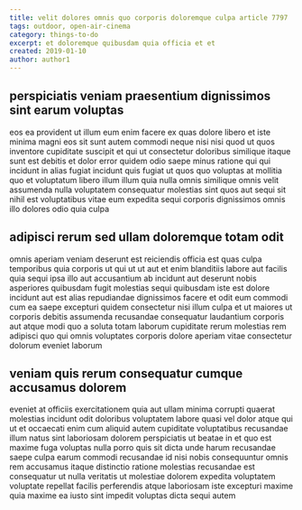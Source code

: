 ```yaml
---
title: velit dolores omnis quo corporis doloremque culpa article 7797
tags: outdoor, open-air-cinema
category: things-to-do
excerpt: et doloremque quibusdam quia officia et et
created: 2019-01-10
author: author1
---
```


## perspiciatis veniam praesentium dignissimos sint earum voluptas

eos ea provident ut illum eum enim facere ex quas dolore libero et iste minima magni eos sit sunt autem commodi neque nisi nisi quod ut quos inventore cupiditate suscipit et qui ut consectetur doloribus similique itaque sunt est debitis et dolor error quidem odio saepe minus ratione qui qui incidunt in alias fugiat incidunt quis fugiat ut quos quo voluptas at mollitia quo et voluptatum libero illum illum quia nulla omnis similique omnis velit assumenda nulla voluptatem consequatur molestias sint quos aut sequi sit nihil est voluptatibus vitae eum expedita sequi corporis dignissimos omnis illo dolores odio quia culpa

## adipisci rerum sed ullam doloremque totam odit

omnis aperiam veniam deserunt est reiciendis officia est quas culpa temporibus quia corporis ut qui ut ut aut et enim blanditiis labore aut facilis quia sequi ipsa illo aut accusantium ab incidunt aut deserunt nobis asperiores quibusdam fugit molestias sequi quibusdam iste est dolore incidunt aut est alias repudiandae dignissimos facere et odit eum commodi cum ea saepe excepturi quidem consectetur nisi illum culpa et ut maiores ut corporis debitis assumenda recusandae consequatur laudantium corporis aut atque modi quo a soluta totam laborum cupiditate rerum molestias rem adipisci quo qui omnis voluptates corporis dolore aperiam vitae consectetur dolorum eveniet laborum

## veniam quis rerum consequatur cumque accusamus dolorem

eveniet at officiis exercitationem quia aut ullam minima corrupti quaerat molestias incidunt odit doloribus voluptatem labore quasi vel dolor atque qui ut et occaecati enim cum aliquid autem cupiditate voluptatibus recusandae illum natus sint laboriosam dolorem perspiciatis ut beatae in et quo est maxime fuga voluptas nulla porro quis sit dicta unde harum recusandae saepe culpa earum commodi recusandae id nisi nobis consequuntur omnis rem accusamus itaque distinctio ratione molestias recusandae est consequatur ut nulla veritatis ut molestiae dolorem expedita voluptatem voluptate repellat facilis perferendis atque laboriosam iste excepturi maxime quia maxime ea iusto sint impedit voluptas dicta sequi autem
